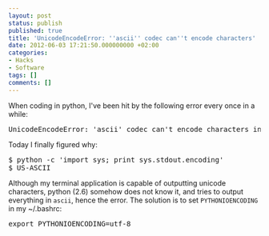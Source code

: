 ```yaml
---
layout: post
status: publish
published: true
title: 'UnicodeEncodeError: ''ascii'' codec can''t encode characters'
date: 2012-06-03 17:21:50.000000000 +02:00
categories:
- Hacks
- Software
tags: []
comments: []
---
```

When coding in python, I've been hit by the following error every once in a while:
<pre>
UnicodeEncodeError: 'ascii' codec can't encode characters in position 25-28: ordinal not in range(128)
</pre>
Today I finally figured why:
<pre>
$ python -c 'import sys; print sys.stdout.encoding'
$ US-ASCII
</pre>
Although my terminal application is capable of outputting unicode characters, python (2.6) somehow does not know it, and tries to output everything in `ascii`, hence the error. The solution is to set `PYTHONIOENCODING` in my ~/.bashrc:
<pre>
export PYTHONIOENCODING=utf-8
</pre>
